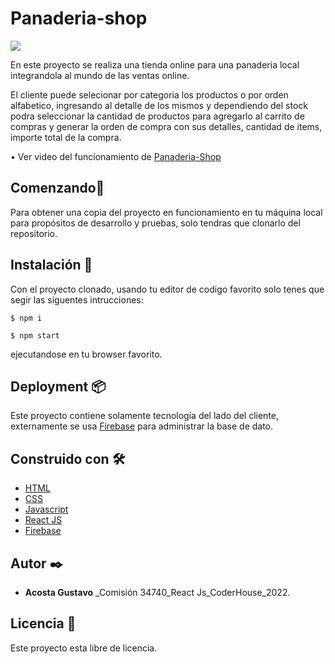 # Panaderia-shop

![](https://firebasestorage.googleapis.com/v0/b/panaderias-shop-34740.appspot.com/o/portada.jpg?alt=media&token=d702d8af-f352-4b8c-a59a-a8a16633ef65)

En este proyecto se realiza una tienda online para una panaderia local integrandola al mundo de las ventas online.

El cliente puede selecionar por categoria los productos o por orden alfabetico, ingresando al detalle de los mismos y dependiendo del stock podra seleccionar la cantidad de productos para agregarlo al carrito de compras y generar la orden de compra con sus detalles, cantidad de items, importe total de la compra.

• Ver video del funcionamiento de [Panaderia-Shop](https://firebasestorage.googleapis.com/v0/b/panaderias-shop-34740.appspot.com/o/React%20App%20-%20Google%20Chrome%202022-10-06%2011-24-20.mp4?alt=media&token=7f0fe7f0-6c1b-496c-9c50-673a8abd27c6)


## Comenzando🚀

Para obtener una copia del proyecto en funcionamiento en tu máquina local para propósitos de desarrollo y pruebas, solo tendras que clonarlo del repositorio.


## Instalación 🔧

Con el proyecto clonado, usando tu editor de codigo favorito solo tenes que segir las siguentes intrucciones:

`$ npm i`

`$ npm start`

ejecutandose en tu browser favorito.


## Deployment 📦


Este proyecto contiene solamente tecnología del lado del cliente, externamente se usa [Firebase](https://firebase.google.com/) para administrar la base de dato.

## Construido con 🛠️


* [HTML](https://developer.mozilla.org/es/docs/Web/HTML)
* [CSS](https://developer.mozilla.org/es/docs/Web/CSS)
* [Javascript](https://developer.mozilla.org/es/docs/Web/JavaScript)
* [React JS](https://es.reactjs.org/)
* [Firebase](https://firebase.google.com/)

## Autor ✒️


* **Acosta Gustavo** _Comisión 34740_React Js_CoderHouse_2022.

## Licencia 📄


Este proyecto esta libre de licencia.